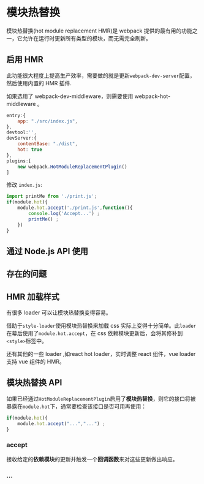 # 模块热替换

模块热替换(hot module replacement HMR)是 webpack 提供的最有用的功能之一，它允许在运行时更新所有类型的模块，而无需完全刷新。

## 启用 HMR

此功能很大程度上提高生产效率，需要做的就是更新`webpack-dev-server`配置，然后使用内置的 HMR 插件.

如果选用了 webpack-dev-middleware，则需要使用 webpack-hot-middleware 。

```js
entry:{
    app: "./src/index.js",
},
devtool:'',
devServer:{
    contentBase: "./dist",
    hot: true
},
plugins:[
    new webpack.HotModuleReplacementPlugin()
]
```

修改 `index.js`:
```js
import printMe from './print.js';
if(module.hot){
    module.hot.accept('./print.js',function(){
        console.log('Accept...') ;
        printMe() ;
    })
}
```

## 通过 Node.js API 使用

## 存在的问题

## HMR 加载样式

有很多 loader 可以让模块热替换变得容易。

借助于`style-loader`使用模块热替换来加载 css 实际上变得十分简单。此`loader`在幕后使用了`module.hot.accept`，在 css 依赖模块更新后，会将其修补到`<style>`标签中。

还有其他的一些 loader ,如react hot loader，实时调整 react 组件，vue loader支持 vue 组件的 HMR。

## 模块热替换 API

如果已经通过`HotModuleReplacementPlugin`启用了**模块热替换**，则它的接口将被暴露在`module.hot`下，通常要检查该接口是否可用再使用：
```js
if(module.hot){
    module.hot.accept("...","...") ;
}
```
### accept

接收给定的**依赖模块**的更新并触发一个**回调函数**来对这些更新做出响应。

### ...


